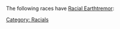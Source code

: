 The following races have [Racial
Earthtremor](Racial_Earthtremor "wikilink"):

[Category: Racials](Category:_Racials "wikilink")
